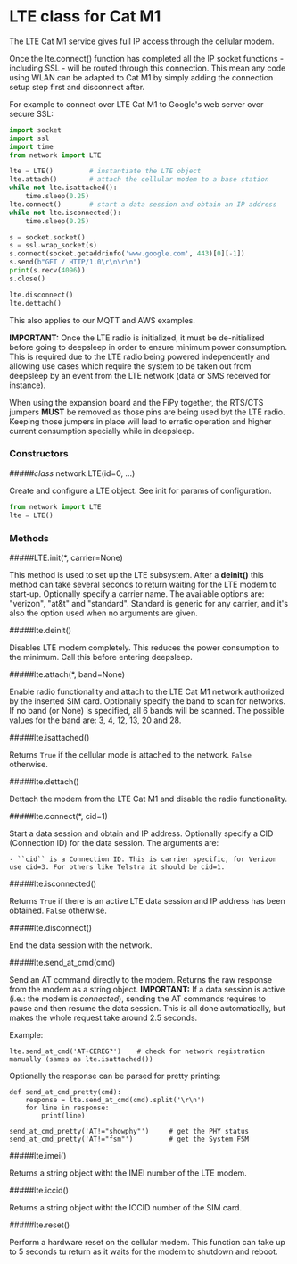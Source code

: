 # LTE class for Cat M1 

The LTE Cat M1 service gives full IP access through the cellular modem.

Once the lte.connect() function has completed all the IP socket functions - including SSL - will be routed through this connection. This mean any code using WLAN can be adapted to Cat M1 by simply adding the connection setup step first and disconnect after.

For example to connect over LTE Cat M1 to Google's web server over secure SSL:

```python
import socket
import ssl
import time
from network import LTE

lte = LTE()         # instantiate the LTE object
lte.attach()        # attach the cellular modem to a base station
while not lte.isattached():
    time.sleep(0.25)
lte.connect()       # start a data session and obtain an IP address
while not lte.isconnected():
    time.sleep(0.25)

s = socket.socket()
s = ssl.wrap_socket(s)
s.connect(socket.getaddrinfo('www.google.com', 443)[0][-1])
s.send(b"GET / HTTP/1.0\r\n\r\n")
print(s.recv(4096))
s.close()

lte.disconnect()
lte.dettach()
```

This also applies to our MQTT and AWS examples.


**IMPORTANT:** Once the LTE radio is initialized, it must be de-nitialized before going to deepsleep in order to ensure
minimum power consumption. This is required due to the LTE radio being powered independently and allowing use cases which require the system to be taken out from deepsleep by an event from the LTE network (data or SMS received for instance).

When using the expansion board and the FiPy together, the RTS/CTS jumpers **MUST** be removed as those pins are being used byt the LTE radio. Keeping those jumpers in place will lead to erratic operation and higher current consumption specially while in deepsleep.


### Constructors

#####<class><i>class</i> network.LTE(id=0, ...)</class>

Create and configure a LTE object. See init for params of configuration.

```python
from network import LTE
lte = LTE()
```

### Methods

#####<function>LTE.init(*, carrier=None)</function>

This method is used to set up the LTE subsystem. After a **deinit()** this method can take several seconds to return waiting for the LTE modem to start-up. Optionally specify a carrier name. The available options are: "verizon", "at&t" and "standard". Standard is generic for any carrier, and it's also the option used when no arguments are given.

#####<function>lte.deinit()</function>

Disables LTE modem completely. This reduces the power consumption to the minimum. Call this before
entering deepsleep.

#####<function>lte.attach(*, band=None)</function>

Enable radio functionality and attach to the LTE Cat M1 network authorized by the inserted SIM card. Optionally specify the band to scan for networks. If no band (or None) is specified, all 6 bands will be scanned. The possible values for the band are: 3, 4, 12, 13, 20 and 28.

#####<function>lte.isattached()</function>

Returns ``True`` if the cellular mode is attached to the network. ``False`` otherwise.

#####<function>lte.dettach()</function>

Dettach the modem from the LTE Cat M1 and disable the radio functionality.

#####<function>lte.connect(*, cid=1)</function>

Start a data session and obtain and IP address. Optionally specify a CID (Connection ID) for the data session.
The arguments are:

    - ``cid`` is a Connection ID. This is carrier specific, for Verizon use cid=3. For others like Telstra it should be cid=1.

#####<function>lte.isconnected()</function>

Returns ``True`` if there is an active LTE data session and IP address has been obtained. ``False`` otherwise.

#####<function>lte.disconnect()</function>

End the data session with the network.

#####<function>lte.send_at_cmd(cmd)</function>

Send an AT command directly to the modem. Returns the raw response from the modem as a string object. **IMPORTANT:** If a data session is active (i.e.: the modem is *connected*), sending the AT commands requires to pause and then resume the data session. This is all done automatically, but makes the whole request take around 2.5 seconds.

Example:

```
lte.send_at_cmd('AT+CEREG?')    # check for network registration manually (sames as lte.isattached())
```

Optionally the response can be parsed for pretty printing:

```
def send_at_cmd_pretty(cmd):
    response = lte.send_at_cmd(cmd).split('\r\n')
    for line in response:
        print(line)

send_at_cmd_pretty('AT!="showphy"')     # get the PHY status
send_at_cmd_pretty('AT!="fsm"')         # get the System FSM
```

#####<function>lte.imei()</function>

Returns a string object witht the IMEI number of the LTE modem.

#####<function>lte.iccid()</function>

Returns a string object witht the ICCID number of the SIM card.

#####<function>lte.reset()</function>

Perform a hardware reset on the cellular modem. This function can take up to 5 seconds tu return as it waits for the modem to shutdown and reboot.
